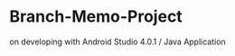 # Branch-Memo-Project
on developing with Android Studio 4.0.1 / Java Application

<!--
| Main | Create new note | View note branches |
|---|---|---|
| <image width=300 src='https://user-images.githubusercontent.com/53461080/95026795-e500da00-06ce-11eb-9fcc-db7bd1857a0d.png'>  | <image width=300 src='https://user-images.githubusercontent.com/53461080/95026798-e6320700-06ce-11eb-84ed-036fe22e4f06.png'>  |  <image width=300 src='https://user-images.githubusercontent.com/53461080/95026797-e5997080-06ce-11eb-9bf9-1ef9e8227b89.png'> |
-->


  

  

